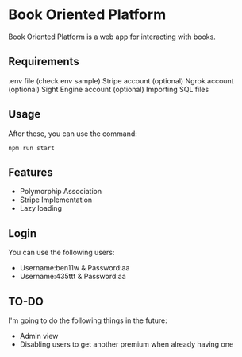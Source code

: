 # Book Oriented Platform

Book Oriented Platform is a web app for interacting with books.

## Requirements

.env file (check env sample)
Stripe account (optional)
Ngrok account (optional)
Sight Engine account (optional)
Importing SQL files


## Usage

After these, you can use the command:

```nodejs
npm run start
```

## Features
  * Polymorphip Association
  * Stripe Implementation
  * Lazy loading

## Login

You can use the following users:
  * Username:ben11w & Password:aa
  * Username:435ttt & Password:aa

## TO-DO

I'm going to do the following things in the future:

 * Admin view
 * Disabling users to get another premium when already having one
